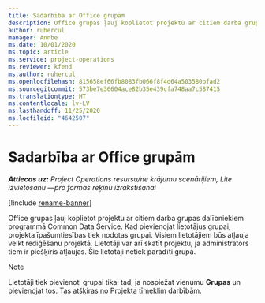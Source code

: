 ```yaml
---
title: Sadarbība ar Office grupām
description: Office grupas ļauj koplietot projektu ar citiem darba grupas dalībniekiem programmā Common Data Service.
author: ruhercul
manager: Annbe
ms.date: 10/01/2020
ms.topic: article
ms.service: project-operations
ms.reviewer: kfend
ms.author: ruhercul
ms.openlocfilehash: 815658ef66fb8083fb066f8f4d64a503580bfad2
ms.sourcegitcommit: 573be7e36604ace82b35e439cfa748aa7c587415
ms.translationtype: HT
ms.contentlocale: lv-LV
ms.lasthandoff: 11/25/2020
ms.locfileid: "4642507"
---
```

# <a name="collaboration-with-office-groups"></a>Sadarbība ar Office grupām

_**Attiecas uz:** Project Operations resursu/ne krājumu scenārijiem, Lite izvietošanu —pro formas rēķinu izrakstīšanai_

[!include [rename-banner](~/includes/cc-data-platform-banner.md)]

Office grupas ļauj koplietot projektu ar citiem darba grupas dalībniekiem programmā Common Data Service. Kad pievienojat lietotājus grupai, projekta īpašumtiesības tiek nodotas grupai. Visiem lietotājiem būs atļauja veikt rediģēšanu projektā. Lietotāji var arī skatīt projektu, ja administrators tiem ir piešķīris atļaujas. Šie lietotāji netiek parādīti grupā.

> [!NOTE] 
> Lietotāji tiek pievienoti grupai tikai tad, ja nospiežat vienumu **Grupas** un pievienojat tos. Tas atšķiras no Projekta tīmeklim darbībām. 

